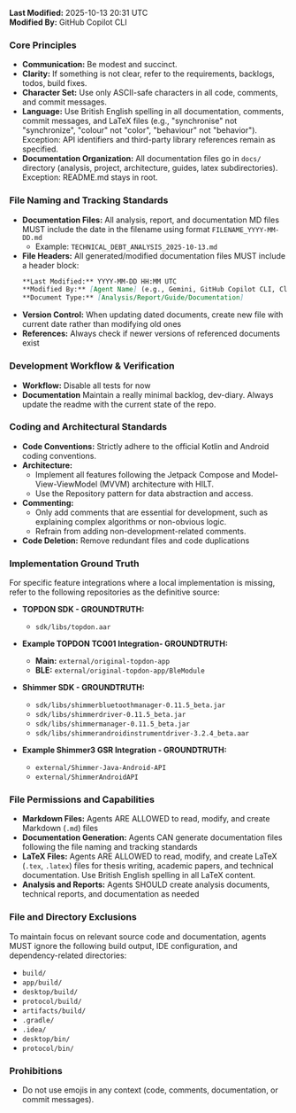 **Last Modified:** 2025-10-13 20:31 UTC  
**Modified By:** GitHub Copilot CLI

### **Core Principles**

* **Communication:** Be modest and succinct.
* **Clarity:** If something is not clear, refer to the requirements, backlogs, todos, build fixes.
* **Character Set:** Use only ASCII-safe characters in all code, comments, and commit messages.
* **Language:** Use British English spelling in all documentation, comments, commit messages, and LaTeX files (e.g., "synchronise" not "synchronize", "colour" not "color", "behaviour" not "behavior"). Exception: API identifiers and third-party library references remain as specified.
* **Documentation Organization:** All documentation files go in `docs/` directory (analysis, project, architecture, guides, latex subdirectories). Exception: README.md stays in root.

### **File Naming and Tracking Standards**

* **Documentation Files:** All analysis, report, and documentation MD files MUST include the date in the filename using format `FILENAME_YYYY-MM-DD.md`
  - Example: `TECHNICAL_DEBT_ANALYSIS_2025-10-13.md`
* **File Headers:** All generated/modified documentation files MUST include a header block:
  ```markdown
  **Last Modified:** YYYY-MM-DD HH:MM UTC
  **Modified By:** [Agent Name] (e.g., Gemini, GitHub Copilot CLI, Claude)
  **Document Type:** [Analysis/Report/Guide/Documentation]
  ```
* **Version Control:** When updating dated documents, create new file with current date rather than modifying old ones
* **References:** Always check if newer versions of referenced documents exist

### **Development Workflow & Verification**

* **Workflow:** Disable all tests for now
* **Documentation** Maintain a really minimal backlog, dev-diary. Always update the readme with the current state of the
  repo.

<!-- 2. **Pre-Commit Build:** Always execute a full Gradle build before committing changes and try to fix the issues.
4. **Final Build Check:** Re-verify with a final `gradle build` to ensure project integrity and try to fix the issues. -->

### **Coding and Architectural Standards**

* **Code Conventions:** Strictly adhere to the official Kotlin and Android coding conventions.
* **Architecture:**
    * Implement all features following the Jetpack Compose and Model-View-ViewModel (MVVM) architecture with HILT.
    * Use the Repository pattern for data abstraction and access.
* **Commenting:**
    * Only add comments that are essential for development, such as explaining complex algorithms or non-obvious logic.
    * Refrain from adding non-development-related comments.
* **Code Deletion:** Remove redundant files and code duplications

### **Implementation Ground Truth**

For specific feature integrations where a local implementation is missing, refer to the following repositories as the
definitive source:

* **TOPDON SDK - GROUNDTRUTH:**
    * `sdk/libs/topdon.aar`

* **Example TOPDON TC001 Integration- GROUNDTRUTH:**
    * **Main:** `external/original-topdon-app`
    * **BLE:** `external/original-topdon-app/BleModule`

* **Shimmer SDK - GROUNDTRUTH:**
    * `sdk/libs/shimmerbluetoothmanager-0.11.5_beta.jar`
    * `sdk/libs/shimmerdriver-0.11.5_beta.jar`
    * `sdk/libs/shimmermanager-0.11.5_beta.jar`
    * `sdk/libs/shimmerandroidinstrumentdriver-3.2.4_beta.aar`

* **Example Shimmer3 GSR Integration - GROUNDTRUTH:**
    * `external/Shimmer-Java-Android-API`
    * `external/ShimmerAndroidAPI`

### **File Permissions and Capabilities**

* **Markdown Files:** Agents ARE ALLOWED to read, modify, and create Markdown (`.md`) files
* **Documentation Generation:** Agents CAN generate documentation files following the file naming and tracking standards
* **LaTeX Files:** Agents ARE ALLOWED to read, modify, and create LaTeX (`.tex`, `.latex`) files for thesis writing, academic papers, and technical documentation. Use British English spelling in all LaTeX content.
* **Analysis and Reports:** Agents SHOULD create analysis documents, technical reports, and documentation as needed

### **File and Directory Exclusions**

To maintain focus on relevant source code and documentation, agents MUST ignore the following build output, IDE configuration, and dependency-related directories:

- `build/`
- `app/build/`
- `desktop/build/`
- `protocol/build/`
- `artifacts/build/`
- `.gradle/`
- `.idea/`
- `desktop/bin/`
- `protocol/bin/`

### **Prohibitions**

* Do not use emojis in any context (code, comments, documentation, or commit messages).
